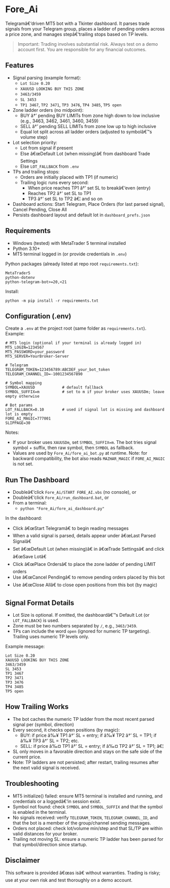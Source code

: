 ﻿# Fore_Ai

Telegramâ€‘driven MT5 bot with a Tkinter dashboard. It parses trade signals from your Telegram group, places a ladder of pending orders across a price zone, and manages stepâ€‘trailing stops based on TP levels.

> Important: Trading involves substantial risk. Always test on a demo account first. You are responsible for any financial outcomes.


## Features

- Signal parsing (example format):
  - `Lot Size 0.20`
  - `XAUUSD LOOKING BUY THIS ZONE`
  - `3463/3459`
  - `SL 3453`
  - `TP1 3467`, `TP2 3471`, `TP3 3476`, `TP4 3485`, `TP5 open`
- Zone ladder orders (no midpoint):
  - BUY â†’ pending BUY LIMITs from zone high down to low inclusive (e.g., 3463, 3462, 3461, 3460, 3459)
  - SELL â†’ pending SELL LIMITs from zone low up to high inclusive
  - Equal lot split across all ladder orders (adjusted to symbolâ€™s volume step)
- Lot selection priority:
  - Lot from signal if present
  - Else â€œDefault Lot (when missing)â€ from dashboard Trade Settings
  - Else `LOT_FALLBACK` from `.env`
- TPs and trailing stops:
  - Orders are initially placed with TP1 (if numeric)
  - Trailing logic runs every second:
    - When price reaches TP1 â†’ set SL to breakâ€‘even (entry)
    - Reaches TP2 â†’ set SL to TP1
    - TP3 â†’ set SL to TP2 â€¦ and so on
- Dashboard actions: Start Telegram, Place Orders (for last parsed signal), Cancel Pending, Close All
- Persists dashboard layout and default lot in `dashboard_prefs.json`


## Requirements

- Windows (tested) with MetaTrader 5 terminal installed
- Python 3.10+
- MT5 terminal logged in (or provide credentials in `.env`)

Python packages (already listed at repo root `requirements.txt`):

```
MetaTrader5
python-dotenv
python-telegram-bot>=20,<21
```

Install:

```
python -m pip install -r requirements.txt
```


## Configuration (.env)

Create a `.env` at the project root (same folder as `requirements.txt`). Example:

```
# MT5 login (optional if your terminal is already logged in)
MT5_LOGIN=1234567
MT5_PASSWORD=your_password
MT5_SERVER=YourBroker-Server

# Telegram
TELEGRAM_TOKEN=123456789:ABCDEF_your_bot_token
TELEGRAM_CHANNEL_ID=-1001234567890

# Symbol mapping
SYMBOL=XAUUSD            # default fallback
SYMBOL_SUFFIX=m          # set to m if your broker uses XAUUSDm; leave empty otherwise

# Bot params
LOT_FALLBACK=0.10        # used if signal lot is missing and dashboard lot is empty
FORE_AI_MAGIC=777001
SLIPPAGE=30
```

Notes:
- If your broker uses `XAUUSDm`, set `SYMBOL_SUFFIX=m`. The bot tries signal symbol + suffix, then raw symbol, then `SYMBOL` as fallback.
- Values are used by `Fore_Ai/fore_ai_bot.py` at runtime. Note: for backward compatibility, the bot also reads `MAZHAR_MAGIC` if `FORE_AI_MAGIC` is not set.


## Run The Dashboard

- Doubleâ€‘click `Fore_Ai/START FORE_AI.vbs` (no console), or
- Doubleâ€‘click `Fore_Ai/run_dashboard.bat`, or
- From a terminal:
  - `python "Fore_Ai/fore_ai_dashboard.py"`

In the dashboard:
- Click â€œStart Telegramâ€ to begin reading messages
- When a valid signal is parsed, details appear under â€œLast Parsed Signalâ€
- Set â€œDefault Lot (when missing)â€ in â€œTrade Settingsâ€ and click â€œSave Lotâ€
- Click â€œPlace Ordersâ€ to place the zone ladder of pending LIMIT orders
- Use â€œCancel Pendingâ€ to remove pending orders placed by this bot
- Use â€œClose Allâ€ to close open positions from this bot (by magic)


## Signal Format Details

- Lot Size is optional. If omitted, the dashboardâ€™s Default Lot (or `LOT_FALLBACK`) is used.
- Zone must be two numbers separated by `/`, e.g., `3463/3459`.
- TPs can include the word `open` (ignored for numeric TP targeting). Trailing uses numeric TP levels only.

Example message:

```
Lot Size 0.20
XAUUSD LOOKING BUY THIS ZONE
3463/3459
SL 3453
TP1 3467
TP2 3471
TP3 3476
TP4 3485
TP5 open
```


## How Trailing Works

- The bot caches the numeric TP ladder from the most recent parsed signal per (symbol, direction)
- Every second, it checks open positions (by magic):
  - BUY: if price â‰¥ TP1 â†’ SL = entry; if â‰¥ TP2 â†’ SL = TP1; if â‰¥ TP3 â†’ SL = TP2; etc.
  - SELL: if price â‰¤ TP1 â†’ SL = entry; if â‰¤ TP2 â†’ SL = TP1; â€¦
- SL only moves in a favorable direction and stays on the safe side of the current price.
- Note: TP ladders are not persisted; after restart, trailing resumes after the next valid signal is received.


## Troubleshooting

- MT5 initialize() failed: ensure MT5 terminal is installed and running, and credentials or a loggedâ€‘in session exist.
- Symbol not found: check `SYMBOL` and `SYMBOL_SUFFIX` and that the symbol is enabled in the terminal.
- No signals received: verify `TELEGRAM_TOKEN`, `TELEGRAM_CHANNEL_ID`, and that the bot is a member of the group/channel sending messages.
- Orders not placed: check lot/volume min/step and that SL/TP are within valid distances for your broker.
- Trailing not moving SL: ensure a numeric TP ladder has been parsed for that symbol/direction since startup.


## Disclaimer

This software is provided â€œas isâ€ without warranties. Trading is risky; use at your own risk and test thoroughly on a demo account.

